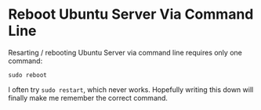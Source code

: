 # Reboot Ubuntu Server Via Command Line

Resarting / rebooting Ubuntu Server via command line requires only one command:

```
sudo reboot
```

I often try `sudo restart`, which never works. Hopefully writing this down will
finally make me remember the correct command.
